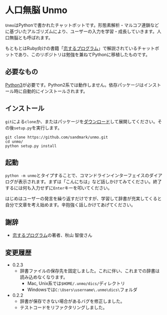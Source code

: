 # 人口無脳 Unmo

`Unmo`はPythonで書かれたチャットボットです。形態素解析・マルコフ連鎖などに基づいたアルゴリズムにより、ユーザーの入力を学習・成長していきます。人口無脳とも呼ばれます。

もともとはRuby向けの書籍「[恋するプログラム][book]」で解説されているチャットボットであり、このリポジトリは勉強を兼ねてPythonに移植したものです。

## 必要なもの

[Python3][python3]が必要です。Python2系では動作しません。依存パッケージはインストール時に自動的にインストールされます。

## インストール

`git`による`clone`か、またはパッケージを[ダウンロード][releases]して展開してください。その後`setup.py`を実行します。

    git clone https://github.com/sandmark/unmo.git
    cd unmo/
    python setup.py install

## 起動

`python -m unmo`とタイプすることで、コマンドラインインターフェイスのダイアログが表示されます。まずは「こんにちは」など話しかけてみてください。終了するには何も入力せずに`Enter`キーを叩いてください。

はじめはユーザーの発言を繰り返すだけですが、学習して辞書が充実してくると自分で文章を考え始めます。辛抱強く話しかけてあげてください。

## 謝辞

- [恋するプログラム][book]の著者、秋山 智俊さん

## 変更履歴
- 0.2.3
  - 辞書ファイルの保存先を固定しました。これに伴い、これまでの辞書は読み込めなくなります。
    - Mac, Unix系では`$HOME/.unmo/dics/`ディレクトリ
    - Windowsでは`C:\Users\username\.unmo\dics\`フォルダ
- 0.2.2
  - 辞書が保存できない場合があるバグを修正しました。
  - テストコードをリファクタリングしました。

[releases]: https://github.com/sandmark/unmo/releases
[book]: http://amzn.to/2kYltNz
[python3]: https://www.python.org/downloads/
